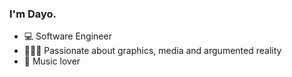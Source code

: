 ###  I'm Dayo. 

- 💻 Software Engineer 
- 👨🏾‍💻 Passionate about graphics, media and argumented reality
- 🎵 Music lover 

